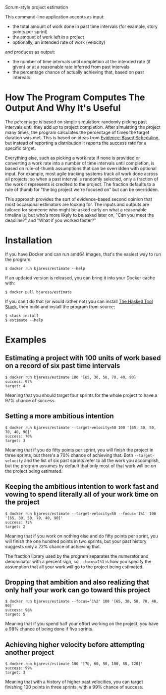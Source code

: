 Scrum-style project estimation

This command-line application accepts as input:

*   the total amount of work done in past time intervals (for example,
    story points per sprint)
*   the amount of work left in a project
*   optionally, an intended rate of work (velocity)

and produces as output:

*   the number of time intervals until completion at the intended rate
    (if given) or at a reasonable rate inferred from past intervals
*   the percentage chance of actually achieving that, based on past
    intervals


# How The Program Computes The Output And Why It's Useful

The percentage is based on simple simulation: randomly picking past
intervals until they add up to project completion.  After simulating the
project many times, the program calculates the percentage of times the
target duration was met.  This is based on ideas from [Evidence-Based
Scheduling][], but instead of reporting a distribution it reports the
success rate for a specific target.

[Evidence-Based Scheduling]: https://en.wikipedia.org/wiki/Evidence-based_Scheduling

Everything else, such as picking a work rate if none is provided or
converting a work rate into a number of time intervals until completion,
is based on rule-of-thumb assumptions that can be overridden with
optional input.  For example, most agile tracking systems track all work
done across all projects, so when a past interval is randomly selected,
only a fraction of the work it represents is credited to the project.
The fraction defaults to a rule of thumb for "the big project we're
focused on" but can be overridden.

This approach provides the sort of evidence-based second opinion that
most occasional estimators are looking for.  The inputs and outputs are
tailored for someone who might be asked early on what a reasonable
timeline is, but who's more likely to be asked later on, "Can you meet
the deadline?" and "What if you worked faster?"


# Installation

If you have Docker and can run amd64 images, that's the easiest way to
run the program:

    $ docker run bjaress/estimate --help

If an updated version is released, you can bring it into your Docker
cache with:

    $ docker pull bjaress/estimate


If you can't do that (or would rather not) you can install [The Haskell
Tool Stack][], then build and install the program from source:

    $ stack install
    $ estimate --help

[install Docker]: https://www.docker.com/get-started
[The Haskell Tool Stack]: https://docs.haskellstack.org/en/stable/README/#how-to-install


# Examples

## Estimating a project with 100 units of work based on a record of six past time intervals

    $ docker run bjaress/estimate 100 '[65, 30, 50, 70, 40, 90]'
    success: 97%
    target: 4

Meaning that you should target four sprints for the whole project to
have a 97% chance of success.


## Setting a more ambitious intention

    $ docker run bjaress/estimate --target-velocity=50 100 '[65, 30, 50, 70, 40, 90]'
    success: 70%
    target: 3

Meaning that if you do fifty points per sprint, you will finish the
project in three sprints, but there's a 70% chance of achieving that.
Both `--target-velocity` and the list of six past sprints refer to all
the work you accomplish, but the program assumes by default that only
most of that work will be on the project being estimated.


## Keeping the ambitious intention to work fast and vowing to spend literally all of your work time on the project

    $ docker run bjaress/estimate --target-velocity=50 --focus='1%1' 100 '[65, 30, 50, 70, 40, 90]'
    success: 72%
    target: 2

Meaning that if you work on nothing else and do fifty points per sprint,
you will finish the one hundred points in two sprints, but your past
history suggests only a 72% chance of achieving that.

The fraction library used by the program separates the numerator and
denominator with a percent sign, so `--focus=1%1` is how you specify the
assumption that all your work will go to the project being estimated.


## Dropping that ambition and also realizing that only half your work can go toward this project

    $ docker run bjaress/estimate --focus='1%2' 100 '[65, 30, 50, 70, 40, 90]'
    success: 98%
    target: 5

Meaning that if you spend half your effort working on the project, you
have a 98% chance of being done if five sprints.


## Achieving higher velocity before attempting another project

    $ docker run bjaress/estimate 100 '[70, 60, 50, 100, 88, 120]'
    success: 99%
    target: 3

Meaning that with a history of higher past velocities, you can target
finishing 100 points in three sprints, with a 99% chance of success.
